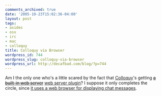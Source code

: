 ```yaml
---
comments_archived: true
date: '2005-10-23T15:02:36-04:00'
layout: post
tags:
- asides
- osx
- irc
- mac
- colloquy
title: Colloquy via Browser
wordpress_id: 744
wordpress_slug: colloquy-via-browser
wordpress_url: http://decafbad.com/blog/?p=744
---
```

Am I the only one who's a little scared by the fact that [Colloquy][col]'s getting <del>[a built-in web server][www]</del> <ins>[web server plugin][www2]</ins>?  I suppose it only completes the circle, since [it uses a web browser for displaying chat messages][cw].

<!-- tags: colloquy osx mac irc -->

[col]: http://colloquy.info "It's an IRC client!"
[www]: http://cia.navi.cx/stats/project/colloquy/.message/6132850
[www2]: http://project.colloquy.info/trac/browser/trunk/Plug-Ins/Web%20Interface
[cw]: http://decafbad.com/blog/2004/02/12/colloquy-irc
